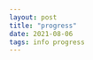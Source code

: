 ```yaml
---
layout: post
title: "progress"
date: 2021-08-06
tags: info progress
---
```


<div id="pcontainer"></div>
<script>
dependencyPromise.then(() => progress());
function progress() {
	appendProgress(6, 88, '도커/쿠버네티스 스터디');
	appendProgress(6, 672, '시작하세요! 도커/쿠버네티스');
	appendProgress(0, 406, 'Clean Code');
	appendProgress(112, 328, 'Test-Driven Development : By Example');
	appendProgress(16, 319, 'DDD START!');

	function appendProgress(current, max, text) {
		let pcontainer = document.querySelector('#pcontainer');
		let pdiv = document.createElement('div');
		let progress = document.createElement('progress');
		let textNode = document.createTextNode(' : ' + text);
		progress.value = current;
		progress.max = max;
		pdiv.appendChild(progress);
		pdiv.appendChild(textNode);
		pcontainer.appendChild(pdiv);
	}

}
</script>
